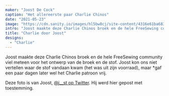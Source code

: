 ```yaml
---
maker: "Joost De Cock"
caption: "Het allereerste paar Charlie Chinos"
date: "2021-05-23"
image: "https://cdn.sanity.io/images/hl5bw8cj/site-content/4316e61ba68384487d5e6c1f6c50c3fc935ebdcb-600x800.jpg"
intro: "Joost maakte deze Charlie Chinos broek en de hele FreeSewing community viel meteen voor het ontwerp van de broek en de stof. Hoewel Joost ons niet kon vertellen waar de stof vandaan kwam (het was uit zijn voorraad), gaf hij het Charlie patroon een paar dagen later vrij."
title: "Charlie door Joost"
designs:
  - "Charlie"
---
```



Joost maakte deze Charlie Chinos broek en de hele FreeSewing community viel meteen voor het ontwerp van de broek en de stof.  Joost kon ons niet vertellen waar de stof vandaan kwam (het was uit zijn voorraad), maar *gaf een paar dagen later wel het Charlie patroon vrij.

Deze foto is van Joost, [@j__st op Twitter](https://twitter.com/j__st). Hij werd hier gepost met toestemming.

